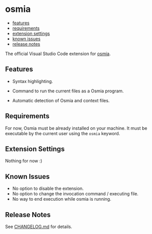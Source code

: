 # osmia

- [features](#features)
- [requirements](#requirements)
- [extension settings](#extension-settings)
- [known issues](#known-issues)
- [release notes](#release-notes)

The official Visual Studio Code extension for [osmia](https://github.com/jkutkut/osmia).

## Features

- Syntax highlighting.

- Command to run the current files as a Osmia program.

- Automatic detection of Osmia and context files.

## Requirements

For now, Osmia must be already installed on your machine. It must be executable by the current user using the `osmia` keyword.

## Extension Settings

Nothing for now :)

## Known Issues

- No option to disable the extension.
- No option to change the invocation command / executing file.
- No way to end execution while osmia is running.

## Release Notes

See [CHANGELOG.md](CHANGELOG.md) for details.
